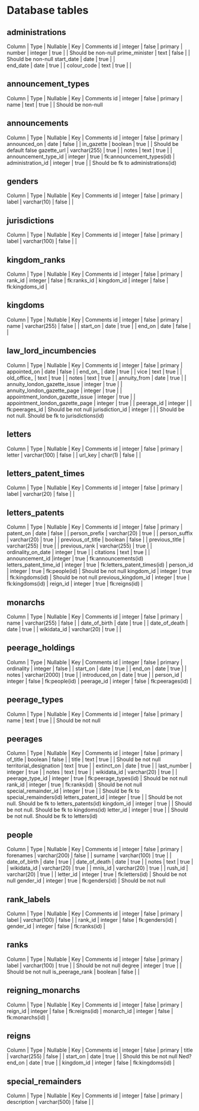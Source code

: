 # Database tables

## administrations

Column | Type | Nullable | Key | Comments
id | integer | false | primary | 
number | integer | true | | Should be non-null
prime_minister | text | false | | Should be non-null
start_date | date | true | |  
end_date | date | true | |
colour_code | text | true | |

## announcement_types

Column | Type | Nullable | Key | Comments
id | integer | false | primary |
name | text | true | |  Should be non-null

## announcements

Column | Type | Nullable | Key | Comments
id | integer | false | primary |
announced_on | date | false | |
in_gazette | boolean | true | | Should be default false
gazette_url | varchar(255) | true | |
notes | text | true | |
announcement_type_id | integer | true | fk:announcement_types(id) |
administration_id | integer | true | | Should be fk to administrations(id)

## genders

Column | Type | Nullable | Key | Comments
id | integer | false | primary |
label | varchar(10) | false | |

## jurisdictions

Column | Type | Nullable | Key | Comments
id | integer | false | primary |
label | varchar(100) | false | |

## kingdom_ranks

Column | Type | Nullable | Key | Comments
id | integer | false | primary |
rank_id | integer | false | fk:ranks_id |
kingdom_id | integer | false | fk:kingdoms_id |

## kingdoms

Column | Type | Nullable | Key | Comments
id | integer | false | primary |
name | varchar(255) | false | | 
start_on | date | true | | 
end_on   | date | false | |

## law_lord_incumbencies

Column | Type | Nullable | Key | Comments
id | integer | false | primary |
appointed_on | date | false | |
end_on_ | date | true | |
vice | text | true | |
old_office_ | text | true | |
notes | text | true | |
annuity_from | date | true | |
annuity_london_gazette_issue | integer | true | |
annuity_london_gazette_page | integer | true | |
appointment_london_gazette_issue | integer | true | |
appointment_london_gazette_page | integer | true | |
peerage_id | integer | | fk:peerages_id | Should be not null
jurisdiction_id | integer | |  | Should be not null. Should be fk to jurisdictions(id)

## letters

Column | Type | Nullable | Key | Comments
id | integer | false | primary |
letter | varchar(100) | false | |
url_key | char(1) | false | |

## letters_patent_times

Column | Type | Nullable | Key | Comments
id | integer | false | primary |
label | varchar(20) | false | |

## letters_patents

Column | Type | Nullable | Key | Comments
id | integer | false | primary |
patent_on | date | false | |
person_prefix | varchar(20) | true | | 
person_suffix | varchar(20) | true | | 
previous_of_title | boolean | false | | 
previous_title | varchar(255) | true | |
previous_rank | varchar(255) | true | |
ordinality_on_date | integer | true | |
citations | text | true | |
announcement_id |integer | true | fk:announcements(id)
letters_patent_time_id | integer | true | fk:letters_patent_times(id) |
person_id | integer | true | fk:people(id) | Should be not null
kingdom_id | integer | true | fk:kingdoms(id) | Should be not null
previous_kingdom_id | integer | true | fk:kingdoms(id) |
reign_id | integer | true | fk:reigns(id) |

## monarchs

Column | Type | Nullable | Key | Comments
id | integer | false | primary |
name | varchar(255) | false | |
date_of_birth | date | true | |
date_of_death | date | true | |
wikidata_id | varchar(20) | true | |

## peerage_holdings

Column | Type | Nullable | Key | Comments
id | integer | false | primary |
ordinality | integer | false | |
start_on | date | true | |
end_on | date | true | |
notes | varchar(2000) | true | |
introduced_on | date | true | |
person_id | integer | false | fk:people(id) |
peerage_id | integer | false | fk:peerages(id) |

## peerage_types

Column | Type | Nullable | Key | Comments
id | integer | false | primary |
name | text | true | | Should be not null

## peerages

Column | Type | Nullable | Key | Comments
id | integer | false | primary |
of_title | boolean | false | |
title | text | true | | Should be not null
territorial_designation | text | true | | 
extinct_on | date | true | | 
last_number | integer | true | | 
notes | text | true | | 
wikidata_id | varchar(20) | true | | 
peerage_type_id | integer | true | fk:peerage_types(id) | Should be not null
rank_id | integer | true | fk:ranks(id) | Should be not null
special_remainder_id | integer | true |  | Should be fk to special_remainders(id)
letters_patent_id | integer | true |  | Should be not null. Should be fk to letters_patents(id)
kingdom_id | integer | true |  | Should be not null. Should be fk to kingdoms(id)
letter_id | integer | true |  | Should be not null. Should be fk to letters(id)

## people

Column | Type | Nullable | Key | Comments
id | integer | false | primary |
forenames | varchar(200) | false | |
surname | varchar(100) | true | |
date_of_birth | date | true | |
date_of_death | date | true | |
notes | text | true | |
wikidata_id | varchar(20) | true | |
mnis_id | varchar(20) | true | |
rush_id | varchar(20) | true | |
letter_id | integer | true | fk:letters(id) | Should be not null
gender_id | integer | true | fk:genders(id) | Should be not null

## rank_labels

Column | Type | Nullable | Key | Comments
id | integer | false | primary |
label | varchar(100) | false | |
rank_id | integer | false | fk:genders(id) |
gender_id | integer | false | fk:ranks(id) |

## ranks

Column | Type | Nullable | Key | Comments
id | integer | false | primary |
label | varchar(100) | true | | Should be not null
degree | integer | true | | Should be not null
is_peerage_rank | boolean | false | |

## reigning_monarchs

Column | Type | Nullable | Key | Comments
id | integer | false | primary |
reign_id | integer | false | fk:reigns(id) | 
monarch_id | integer | false | fk:monarchs(id) | 

## reigns

Column | Type | Nullable | Key | Comments
id | integer | false | primary |
title | varchar(255) | false | | 
start_on | date | true | | Should this be not null Ned?
end_on | date | true | |
kingdom_id | integer | false | fk:kingdoms(id) |

## special_remainders

Column | Type | Nullable | Key | Comments
id | integer | false | primary |
description | varchar(500) | false | | 



